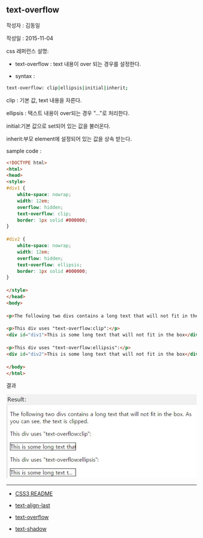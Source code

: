 ## text-overflow

작성자 : 김동일

작성일 : 2015-11-04

css 레퍼런스 설명:
 - text-overflow : text 내용이 over 되는 경우를 설정한다.

 - syntax :
```sh
text-overflow: clip|ellipsis|initial|inherit;
```

clip : 기본 값, text 내용을 자른다.

ellipsis : 택스트 내용이 over되는 경우 "..."로 처리한다.

initial:기본 값으로 set되어 있는 값을 불러온다.

inherit:부모 element에 설정되어 있는 값을 상속 받는다.

sample code :
```html
<!DOCTYPE html>
<html>
<head>
<style>
#div1 {
    white-space: nowrap;
    width: 12em;
    overflow: hidden;
    text-overflow: clip;
    border: 1px solid #000000;
}

#div2 {
    white-space: nowrap;
    width: 12em;
    overflow: hidden;
    text-overflow: ellipsis;
    border: 1px solid #000000;
}

</style>
</head>
<body>

<p>The following two divs contains a long text that will not fit in the box. As you can see, the text is clipped.</p>

<p>This div uses "text-overflow:clip":</p>
<div id="div1">This is some long text that will not fit in the box</div>

<p>This div uses "text-overflow:ellipsis":</p>
<div id="div2">This is some long text that will not fit in the box</div>

</body>
</html>
```

결과

![text-overflow](../images/text-overflow.jpg)



-----

* [CSS3 README](../README.md)

* [text-align-last](text-align-last.md)
* [text-overflow](text-overflow.md)
* [text-shadow](text-shadow.md)
